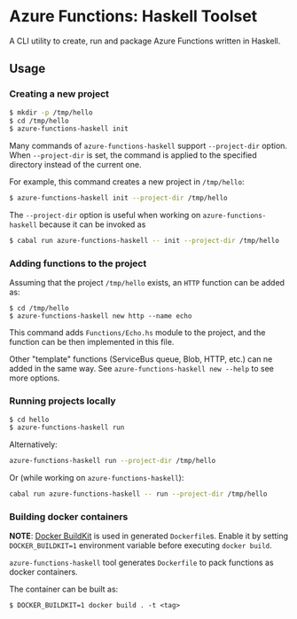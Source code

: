 # Azure Functions: Haskell Toolset

A CLI utility to create, run and package Azure Functions written in Haskell.

## Usage

### Creating a new project

```bash
$ mkdir -p /tmp/hello
$ cd /tmp/hello
$ azure-functions-haskell init
```

Many commands of `azure-functions-haskell` support `--project-dir` option.
When `--project-dir` is set, the command is applied to the specified directory instead of the current one.

For example, this command creates a new project in `/tmp/hello`:

```bash
$ azure-functions-haskell init --project-dir /tmp/hello
```

The `--project-dir` option is useful when working on `azure-functions-haskell` because it can be invoked as

```bash
$ cabal run azure-functions-haskell -- init --project-dir /tmp/hello
```

### Adding functions to the project

Assuming that the project `/tmp/hello` exists, an `HTTP` function can be added as:

```
$ cd /tmp/hello
$ azure-functions-haskell new http --name echo
```

This command adds `Functions/Echo.hs` module to the project, and the function can be then implemented in this file.

Other "template" functions (ServiceBus queue, Blob, HTTP, etc.) can ne added in the same way.
See `azure-functions-haskell new --help` to see more options.

### Running projects locally

```bash
$ cd hello
$ azure-functions-haskell run
```

Alternatively:

```bash
azure-functions-haskell run --project-dir /tmp/hello
```

Or (while working on `azure-functions-haskell`):

```bash
cabal run azure-functions-haskell -- run --project-dir /tmp/hello
```

### Building docker containers

**NOTE**: [Docker BuildKit](https://docs.docker.com/develop/develop-images/build_enhancements/) is used in generated `Dockerfile`s. Enable it by setting `DOCKER_BUILDKIT=1` environment variable before executing `docker build`.

`azure-functions-haskell` tool generates `Dockerfile` to pack functions as docker containers.

The container can be built as:

```
$ DOCKER_BUILDKIT=1 docker build . -t <tag>
```

